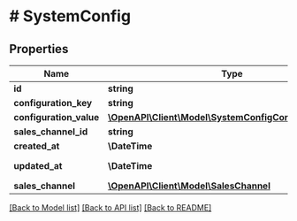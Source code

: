 # # SystemConfig

## Properties

Name | Type | Description | Notes
------------ | ------------- | ------------- | -------------
**id** | **string** |  | [optional]
**configuration_key** | **string** |  |
**configuration_value** | [**\OpenAPI\Client\Model\SystemConfigConfigurationValue**](SystemConfigConfigurationValue.md) |  |
**sales_channel_id** | **string** |  | [optional]
**created_at** | **\DateTime** |  | [readonly]
**updated_at** | **\DateTime** |  | [optional] [readonly]
**sales_channel** | [**\OpenAPI\Client\Model\SalesChannel**](SalesChannel.md) |  | [optional]

[[Back to Model list]](../../README.md#models) [[Back to API list]](../../README.md#endpoints) [[Back to README]](../../README.md)
